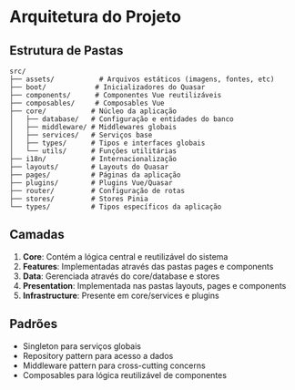 # Arquitetura do Projeto

## Estrutura de Pastas

```
src/
├── assets/           # Arquivos estáticos (imagens, fontes, etc)
├── boot/            # Inicializadores do Quasar
├── components/      # Componentes Vue reutilizáveis
├── composables/     # Composables Vue
├── core/           # Núcleo da aplicação
│   ├── database/   # Configuração e entidades do banco
│   ├── middleware/ # Middlewares globais
│   ├── services/   # Serviços base
│   ├── types/      # Tipos e interfaces globais
│   └── utils/      # Funções utilitárias
├── i18n/           # Internacionalização
├── layouts/        # Layouts do Quasar
├── pages/          # Páginas da aplicação
├── plugins/        # Plugins Vue/Quasar
├── router/         # Configuração de rotas
├── stores/         # Stores Pinia
└── types/          # Tipos específicos da aplicação
```

## Camadas

1. **Core**: Contém a lógica central e reutilizável do sistema
2. **Features**: Implementadas através das pastas pages e components
3. **Data**: Gerenciada através do core/database e stores
4. **Presentation**: Implementada nas pastas layouts, pages e components
5. **Infrastructure**: Presente em core/services e plugins

## Padrões

- Singleton para serviços globais
- Repository pattern para acesso a dados
- Middleware pattern para cross-cutting concerns
- Composables para lógica reutilizável de componentes
